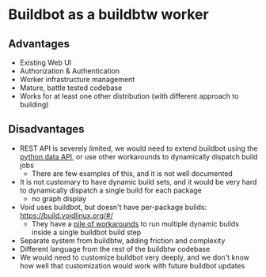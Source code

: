 # Buildbot as a buildbtw worker

## Advantages

- Existing Web UI
- Authorization & Authentication 
- Worker infrastructure management
- Mature, battle tested codebase
- Works for at least one other distribution (with different approach to building)

## Disadvantages

- REST API is severely limited, we would need to extend buildbot using the [python data API](https://docs.buildbot.net/current/developer/data.html#), or use other workarounds to dynamically dispatch build jobs
    - There are few examples of this, and it is not well documented
- It is not customary to have dynamic build sets, and it would be very hard to dynamically dispatch a single build for each package
    - no graph display
- Void uses buildbot, but doesn't have per-package builds: https://build.voidlinux.org/#/
    - They have a [pile of workarounds](https://github.com/void-linux/xbps-bulk/blob/master/configure) to run multiple dynamic builds inside a single buildbot build step
- Separate system from buildbtw, adding friction and complexity
- Different language from the rest of the buildbtw codebase
- We would need to customize buildbot very deeply, and we don't know how well that customization would work with future buildbot updates
